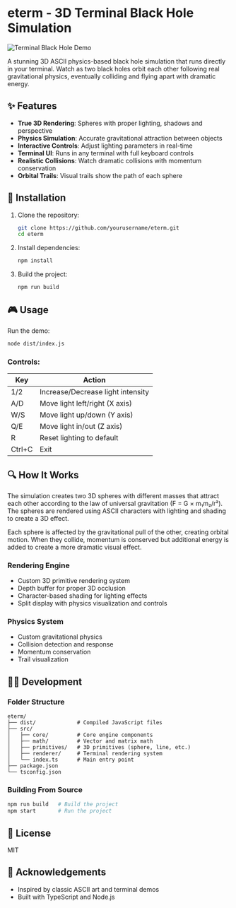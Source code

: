 # eterm - 3D Terminal Black Hole Simulation

![Terminal Black Hole Demo](https://i.imgur.com/XKfU8jW.png)

A stunning 3D ASCII physics-based black hole simulation that runs directly in your terminal. Watch as two black holes orbit each other following real gravitational physics, eventually colliding and flying apart with dramatic energy.

## ✨ Features

- **True 3D Rendering**: Spheres with proper lighting, shadows and perspective
- **Physics Simulation**: Accurate gravitational attraction between objects
- **Interactive Controls**: Adjust lighting parameters in real-time
- **Terminal UI**: Runs in any terminal with full keyboard controls
- **Realistic Collisions**: Watch dramatic collisions with momentum conservation
- **Orbital Trails**: Visual trails show the path of each sphere

## 🚀 Installation

1. Clone the repository:
   ```bash
   git clone https://github.com/yourusername/eterm.git
   cd eterm
   ```

2. Install dependencies:
   ```bash
   npm install
   ```

3. Build the project:
   ```bash
   npm run build
   ```

## 🎮 Usage

Run the demo:
```bash
node dist/index.js
```

### Controls:

| Key | Action |
|-----|--------|
| 1/2 | Increase/Decrease light intensity |
| A/D | Move light left/right (X axis) |
| W/S | Move light up/down (Y axis) |
| Q/E | Move light in/out (Z axis) |
| R | Reset lighting to default |
| Ctrl+C | Exit |

## 🔍 How It Works

The simulation creates two 3D spheres with different masses that attract each other according to the law of universal gravitation (F = G × m₁m₂/r²). The spheres are rendered using ASCII characters with lighting and shading to create a 3D effect.

Each sphere is affected by the gravitational pull of the other, creating orbital motion. When they collide, momentum is conserved but additional energy is added to create a more dramatic visual effect.

### Rendering Engine

- Custom 3D primitive rendering system
- Depth buffer for proper 3D occlusion
- Character-based shading for lighting effects
- Split display with physics visualization and controls

### Physics System

- Custom gravitational physics
- Collision detection and response
- Momentum conservation
- Trail visualization

## 🧑‍💻 Development

### Folder Structure

```
eterm/
├── dist/             # Compiled JavaScript files
├── src/
│   ├── core/         # Core engine components
│   ├── math/         # Vector and matrix math
│   ├── primitives/   # 3D primitives (sphere, line, etc.)
│   ├── renderer/     # Terminal rendering system
│   └── index.ts      # Main entry point
├── package.json
└── tsconfig.json
```

### Building From Source

```bash
npm run build   # Build the project
npm start       # Run the project
```

## 📝 License

MIT

## 🙏 Acknowledgements

- Inspired by classic ASCII art and terminal demos
- Built with TypeScript and Node.js 